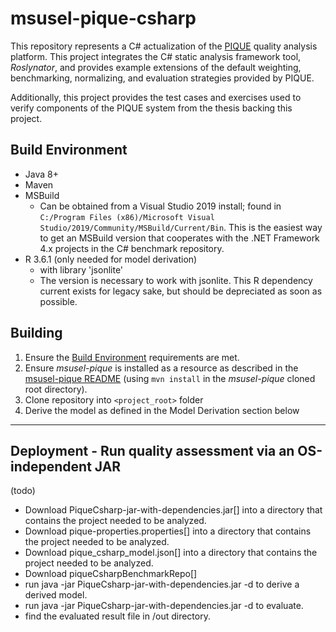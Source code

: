 # msusel-pique-csharp
This repository represents a C# actualization of the [PIQUE](https://github.com/MSUSEL/msusel-pique) quality analysis platform.
This project integrates the C# static analysis framework tool, *Roslynator*, and provides example extensions of the default weighting, benchmarking, normalizing, and evaluation strategies provided by PIQUE.

Additionally, this project provides the test cases and exercises used to verify components of the PIQUE system from the thesis backing this project.  


## Build Environment
- Java 8+
- Maven
- MSBuild
    - Can be obtained from a Visual Studio 2019 install; found in `C:/Program Files (x86)/Microsoft Visual Studio/2019/Community/MSBuild/Current/Bin`.  This is the easiest way to get an MSBuild version that cooperates with the .NET Framework 4.x projects in the C# benchmark repository.
- R 3.6.1 (only needed for model derivation)
  - with library 'jsonlite'
  - The version is necessary to work with jsonlite.  This R dependency current exists for legacy sake, but should be depreciated as soon as possible.

## Building
1. Ensure the [Build Environment](#build-environment) requirements are met.
1. Ensure *msusel-pique* is installed as a resource as described in the [msusel-pique README](https://github.com/MSUSEL/msusel-pique) (using `mvn install` in the *msusel-pique* cloned root directory).
1. Clone repository into `<project_root>` folder
1. Derive the model as defined in the Model Derivation section below
___

## Deployment - Run quality assessment via an OS-independent JAR 
(todo)
- Download PiqueCsharp-jar-with-dependencies.jar[] into a directory that contains the project needed to be analyzed.
- Download pique-properties.properties[] into a directory that contains the project needed to be analyzed.
- Download pique_csharp_model.json[] into a directory that contains the project needed to be analyzed.
- Download piqueCsharpBenchmarkRepo[]
- run java -jar PiqueCsharp-jar-with-dependencies.jar -d to derive a derived model.
- run java -jar PiqueCsharp-jar-with-dependencies.jar -d to evaluate.
- find the evaluated result file in /out directory.








